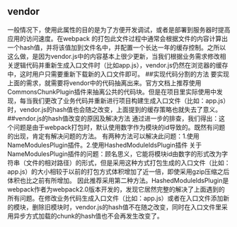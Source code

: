 ## vendor
一般情况下，使用此属性的目的是为了方便开发调试，或者是部署到服务器时提高应用的访问速度。在webpack 的打包此文件过程中通常会根据文件的内容计算出一个hash值，并将该值加到文件名中，并配置一个长达一年的缓存控制。之所以这么做，是因为vendor.js中的内容基本上很少更新，当我们根据业务需求修改相关逻辑代码并重新生成入口文件时（比如app.js），vendor.js仍然在浏览器的缓存中，这时用户只需要重新下载新的入口文件即可。
##实现代码分割的方法
要实现上面的需求，就需要将vendor中的代码抽离出来。官方文档上推荐使用CommonsChunkPlugin插件来抽离公共的代码块。但是在项目里实际使用中发现，每当我们更改了业务代码并重新进行项目构建生成入口文件（比如：app.js）时，vendor.js的hash值也会随之改变，上面提到的缓存策略也就失去了意义。
##vendor.js的hash值改变的原因及解决方法
通过进一步的排查，我们得出：这个问题是由于webpack打包时，默认使用数字作为模块的id导致的。既然有问题的出现，肯定有解决问题的方法。
有两种方法可以解决此问题：1.使用NameModulesPlugin插件。2.使用HashedModuleldsPlugin插件
关于NameModulesPlugin插件的问题：顾名思义，它能将模块id由数字的形式改为字符串（文件的相对路径）的形式，但是采用这种方式打包生成的入口文件（比如：app.js）的大小相较于以前的打包方式体积增加了近一倍，即使采用gzip压缩之后体积也比之前有所增加。
因此推荐采用第二种方法。HashedModuleldsPlugin是webpack作者为webpack2.0版本开发的，发现它居然完整的解决了上面遇到的所有问题。在修改业务代码生成入口文件（比如：app.js）或者在入口文件添加新的模块，删除旧模块时，vendor.js的hash值不在随之改变，同时在入口文件里采用异步方式加载的chunk的hash值也不会再发生改变了。

